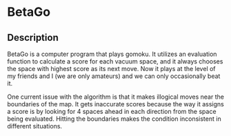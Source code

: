 # BetaGo

## Description

BetaGo is a computer program that plays gomoku. It utilizes an evaluation function to calculate a score for each vacuum space, and it always chooses the space with highest score as its next move. Now it plays at the level of my friends and I (we are only amateurs) and we can only occasionally beat it.

One current issue with the algorithm is that it makes illogical moves near the boundaries of the map. It gets inaccurate scores because the way it assigns a score is by looking for 4 spaces ahead in each direction from the space being evaluated. Hitting the boundaries makes the condition inconsistent in different situations.
